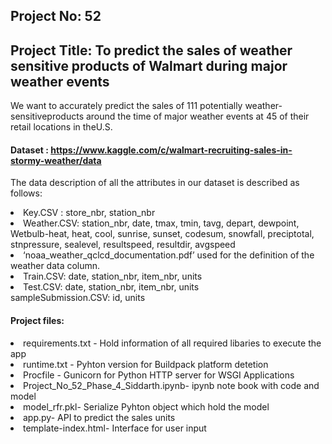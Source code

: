 ## Project No: 52

## Project Title: To predict the sales of weather sensitive products of Walmart during major weather events

We want to accurately predict the sales of 111 potentially weather-sensitiveproducts around the time of major weather events at 45 of their retail locations in theU.S. 

#### Dataset : https://www.kaggle.com/c/walmart-recruiting-sales-in-stormy-weather/data

The data description of all the attributes in our dataset is described as follows:
<li>Key.CSV : store_nbr, station_nbr</li>
<li>Weather.CSV: station_nbr, date, tmax, tmin, tavg, depart, dewpoint, Wetbulb-heat, heat, cool, sunrise, sunset, codesum, snowfall, preciptotal, stnpressure, sealevel, resultspeed, resultdir, avgspeed</li>
<li>‘noaa_weather_qclcd_documentation.pdf’ used for the definition of the weather data column.</li>
<li>Train.CSV: date, station_nbr, item_nbr, units</li>
<li>Test.CSV: date, station_nbr, item_nbr, units</li>
sampleSubmission.CSV: id, units</li>


#### Project files:
<li>requirements.txt - Hold information of all required libaries to execute the app</li>
<li>runtime.txt - Pyhton version for Buildpack platform detetion</li>
<li>Procfile - Gunicorn for Python HTTP server for WSGI Applications</li>
<li>Project_No_52_Phase_4_Siddarth.ipynb- ipynb note book with code and model </li>
<li>model_rfr.pkl- Serialize Pyhton object which hold the model</li>
<li>app.py- API to predict the sales units</li>
<li>template-index.html- Interface for user input</li>





